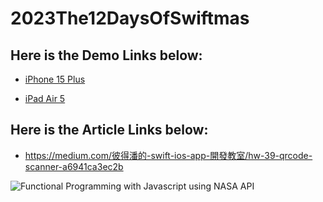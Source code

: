 # 2023The12DaysOfSwiftmas

## Here is the Demo Links below:

* [iPhone 15 Plus](https://youtube.com/shorts/KPv8frqtiX0?si=Qs_o_6T9g4wHFIFH)

* [iPad Air 5](https://www.youtube.com/shorts/HNAE1h9UVko)

  
## Here is the Article Links below:

* https://medium.com/彼得潘的-swift-ios-app-開發教室/hw-39-qrcode-scanner-a6941ca3ec2b

![Functional Programming with Javascript using NASA API](./functionJsWithNasaAPI.gif)
